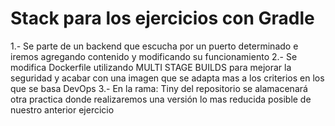 # Stack para los ejercicios con Gradle

1.- Se parte de un backend que escucha por un puerto determinado e iremos agregando contenido y modificando su funcionamiento
2.- Se modifica Dockerfile utilizando MULTI STAGE BUILDS para mejorar la seguridad y acabar con una imagen que se adapta mas a los criterios en los que se basa DevOps
3.- En la rama: Tiny  del repositorio se alamacenará otra practica donde realizaremos una versión lo mas reducida posible de nuestro anterior ejercicio